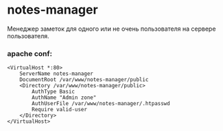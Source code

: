 # notes-manager

Менеджер заметок для одного или не очень пользователя на сервере пользователя.

### apache conf:

```
<VirtualHost *:80>
    ServerName notes-manager
    DocumentRoot /var/www/notes-manager/public
    <Directory /var/www/notes-manager/public>
        AuthType Basic
        AuthName "Admin zone"
        AuthUserFile /var/www/notes-manager/.htpasswd
        Require valid-user
    </Directory>
</VirtualHost>
```